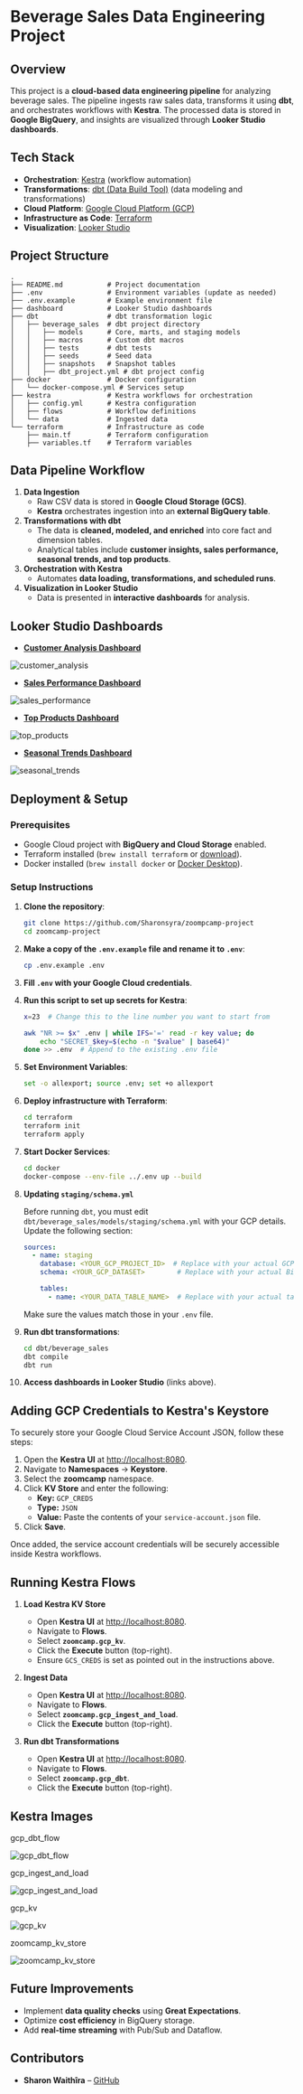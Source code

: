 # Beverage Sales Data Engineering Project

## Overview

This project is a **cloud-based data engineering pipeline** for analyzing beverage sales. The pipeline ingests raw sales data, transforms it using **dbt**, and orchestrates workflows with **Kestra**. The processed data is stored in **Google BigQuery**, and insights are visualized through **Looker Studio dashboards**.

## Tech Stack

- **Orchestration**: [Kestra](https://kestra.io/) (workflow automation)
- **Transformations**: [dbt (Data Build Tool)](https://www.getdbt.com/) (data modeling and transformations)
- **Cloud Platform**: [Google Cloud Platform (GCP)](https://cloud.google.com/)
- **Infrastructure as Code**: [Terraform](https://www.terraform.io/)
- **Visualization**: [Looker Studio](https://lookerstudio.google.com/)

## Project Structure

```
.
├── README.md           # Project documentation
├── .env                # Environment variables (update as needed)
├── .env.example        # Example environment file
├── dashboard           # Looker Studio dashboards
├── dbt                 # dbt transformation logic
│   ├── beverage_sales  # dbt project directory
│   │   ├── models      # Core, marts, and staging models
│   │   ├── macros      # Custom dbt macros
│   │   ├── tests       # dbt tests
│   │   ├── seeds       # Seed data
│   │   ├── snapshots   # Snapshot tables
│   │   ├── dbt_project.yml # dbt project config
├── docker              # Docker configuration
│   └── docker-compose.yml # Services setup
├── kestra              # Kestra workflows for orchestration
│   ├── config.yml      # Kestra configuration
│   ├── flows           # Workflow definitions
│   └── data            # Ingested data
└── terraform           # Infrastructure as code
    ├── main.tf         # Terraform configuration
    ├── variables.tf    # Terraform variables
```

## Data Pipeline Workflow

1. **Data Ingestion**
   - Raw CSV data is stored in **Google Cloud Storage (GCS)**.
   - **Kestra** orchestrates ingestion into an **external BigQuery table**.
2. **Transformations with dbt**
   - The data is **cleaned, modeled, and enriched** into core fact and dimension tables.
   - Analytical tables include **customer insights, sales performance, seasonal trends, and top products**.
3. **Orchestration with Kestra**
   - Automates **data loading, transformations, and scheduled runs**.
4. **Visualization in Looker Studio**
   - Data is presented in **interactive dashboards** for analysis.

## Looker Studio Dashboards

- **[Customer Analysis Dashboard](https://lookerstudio.google.com/s/vGrY7Oto0Bc)**

![customer_analysis](./dashboards/images/customer_analysis.png)

- **[Sales Performance Dashboard](https://lookerstudio.google.com/s/s3OlLa5uu4c)**

![sales_performance](./dashboards/images/sales_performance.png)

- **[Top Products Dashboard](https://lookerstudio.google.com/s/geizRYsycDU)**

![top_products](./dashboards/images/top_products.png)

- **[Seasonal Trends Dashboard](https://lookerstudio.google.com/s/gZJWip1OKGE)**

![seasonal_trends](./dashboards/images/seasonal_trends.png)


## Deployment & Setup

### Prerequisites

- Google Cloud project with **BigQuery and Cloud Storage** enabled.
- Terraform installed (`brew install terraform` or [download](https://www.terraform.io/downloads)).
- Docker installed (`brew install docker` or [Docker Desktop](https://www.docker.com/products/docker-desktop)).

### Setup Instructions

1. **Clone the repository**:

   ```bash
   git clone https://github.com/Sharonsyra/zoompcamp-project
   cd zoomcamp-project
   ```

2. **Make a copy of the `.env.example` file and rename it to `.env`**:

   ```bash
   cp .env.example .env
   ```

3. **Fill `.env` with your Google Cloud credentials**.

4. **Run this script to set up secrets for Kestra**:

   ```bash
   x=23  # Change this to the line number you want to start from

   awk "NR >= $x" .env | while IFS='=' read -r key value; do
       echo "SECRET_$key=$(echo -n "$value" | base64)"
   done >> .env  # Append to the existing .env file
   ```

5. **Set Environment Variables**:

   ```bash
   set -o allexport; source .env; set +o allexport
   ```

6. **Deploy infrastructure with Terraform**:

   ```bash
   cd terraform
   terraform init
   terraform apply
   ```

7. **Start Docker Services**:

   ```bash
   cd docker
   docker-compose --env-file ../.env up --build
   ```

8. **Updating `staging/schema.yml`**

   Before running `dbt`, you must edit `dbt/beverage_sales/models/staging/schema.yml` with your GCP details. Update the following section:

   ```yaml
   sources:
     - name: staging
       database: <YOUR_GCP_PROJECT_ID>  # Replace with your actual GCP project ID
       schema: <YOUR_GCP_DATASET>        # Replace with your actual BigQuery dataset

       tables:
         - name: <YOUR_DATA_TABLE_NAME>  # Replace with your actual table name
   ```

   Make sure the values match those in your `.env` file.

9. **Run dbt transformations**:

   ```bash
   cd dbt/beverage_sales
   dbt compile
   dbt run
   ```


10. **Access dashboards in Looker Studio** (links above).

## Adding GCP Credentials to Kestra's Keystore

To securely store your Google Cloud Service Account JSON, follow these steps:

1. Open the **Kestra UI** at [http://localhost:8080](http://localhost:8080).
2. Navigate to **Namespaces** → **Keystore**.
3. Select the **zoomcamp** namespace.
4. Click **KV Store** and enter the following:
   - **Key:** `GCP_CREDS`
   - **Type:** `JSON`
   - **Value:** Paste the contents of your `service-account.json` file.
5. Click **Save**.

Once added, the service account credentials will be securely accessible inside Kestra workflows.

## Running Kestra Flows

1. **Load Kestra KV Store**

   - Open **Kestra UI** at [http://localhost:8080](http://localhost:8080).
   - Navigate to **Flows**.
   - Select **`zoomcamp.gcp_kv`**.
   - Click the **Execute** button (top-right).
   - Ensure `GCS_CREDS` is set as pointed out in the instructions above.

2. **Ingest Data**

   - Open **Kestra UI** at [http://localhost:8080](http://localhost:8080).
   - Navigate to **Flows**.
   - Select **`zoomcamp.gcp_ingest_and_load`**.
   - Click the **Execute** button (top-right).

3. **Run dbt Transformations**

   - Open **Kestra UI** at [http://localhost:8080](http://localhost:8080).
   - Navigate to **Flows**.
   - Select **`zoomcamp.gcp_dbt`**.
   - Click the **Execute** button (top-right).

## Kestra Images

gcp_dbt_flow

![gcp_dbt_flow](./kestra/images/gcp_dbt.png)

gcp_ingest_and_load

![gcp_ingest_and_load](./kestra/images/gcp_ingest_and_load.png)

gcp_kv

![gcp_kv](./kestra/images/gcp_kv.png)

zoomcamp_kv_store

![zoomcamp_kv_store](./kestra/images/zoomcamp_kv_store.png)

## Future Improvements

- Implement **data quality checks** using **Great Expectations**.
- Optimize **cost efficiency** in BigQuery storage.
- Add **real-time streaming** with Pub/Sub and Dataflow.

## Contributors

- **Sharon Waithîra** – [GitHub](https://github.com/Sharonsyra)
